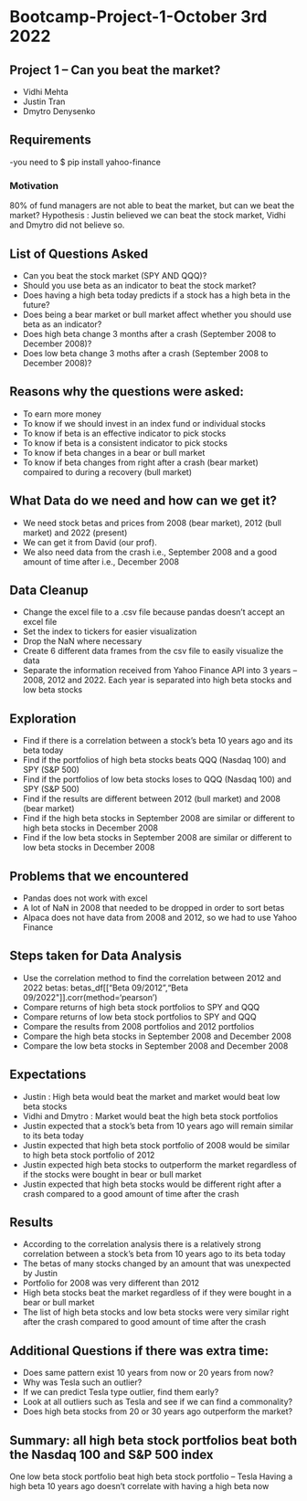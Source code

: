 # Bootcamp-Project-1-October 3rd 2022
## Project 1 – Can you beat the market?
- Vidhi Mehta
- Justin Tran
- Dmytro Denysenko

## Requirements
-you need to $ pip install yahoo-finance

### Motivation 
80% of fund managers are not able to beat the market, but can we beat the market?
Hypothesis : Justin believed we can beat the stock market, Vidhi and Dmytro did not believe so.

## List of Questions Asked
- Can you beat the stock market (SPY AND QQQ)?
- Should you use beta as an indicator to beat the stock market?
- Does having a high beta today predicts if a stock has a high beta in the future?
- Does being a bear market or bull market affect whether you should use beta as an indicator?
- Does high beta change 3 months after a crash (September 2008 to December 2008)? 
- Does low beta change 3 moths after a crash (September 2008 to December 2008)?

## Reasons why the questions were asked:
- To earn more money
- To know if we should invest in an index fund or individual stocks
- To know if beta is an effective indicator to pick stocks
- To know if beta is a consistent indicator to pick stocks
- To know if beta changes in a bear or bull market
- To know if beta changes from right after a crash (bear market) compaired to during a recovery (bull market)

## What Data do we need and how can we get it?
- We need stock betas and prices from 2008 (bear market), 2012 (bull market) and 2022 (present)
- We can get it from David (our prof).
- We also need data from the crash i.e., September 2008 and a good amount of time after i.e., December 2008

## Data Cleanup
- Change the excel file to a .csv file because pandas doesn’t accept an excel file
- Set the index to tickers for easier visualization
- Drop the NaN where necessary
- Create 6 different data frames from the csv file to easily visualize the data
- Separate the information received from Yahoo Finance API into 3 years – 2008, 2012 and 2022. Each year is separated into high beta stocks and low beta stocks

## Exploration
- Find if there is a correlation between a stock’s beta 10 years ago and its beta today
- Find if the portfolios of high beta stocks beats QQQ (Nasdaq 100) and SPY (S&P 500)
- Find if the portfolios of low beta stocks loses to QQQ (Nasdaq 100) and SPY (S&P 500)
- Find if the results are different between 2012 (bull market) and 2008 (bear market)
- Find if the high beta stocks in September 2008 are similar or different to high beta stocks in December 2008 
- Find if the low beta stocks in September 2008 are similar or different to low beta stocks in December 2008

## Problems that we encountered
- Pandas does not work with excel
- A lot of NaN in 2008 that needed to be dropped in order to sort betas
- Alpaca does not have data from 2008 and 2012, so we had to use Yahoo Finance

## Steps taken for Data Analysis
- Use the correlation method to find the correlation between 2012 and 2022 betas:
betas_df[[“Beta 09/2012”,“Beta 09/2022"]].corr(method=‘pearson’)
- Compare returns of high beta stock portfolios to SPY and QQQ
- Compare returns of low beta stock portfolios to SPY and QQQ
- Compare the results from 2008 portfolios and 2012 portfolios
- Compare the high beta stocks in September 2008 and December 2008
- Compare the low beta stocks in September 2008 and December 2008

## Expectations
- Justin : High beta would beat the market and market would beat low beta stocks
- Vidhi and Dmytro : Market would beat the high beta stock portfolios 
- Justin expected that a stock’s beta from 10 years ago will remain similar to its beta today
- Justin expected that high beta stock portfolio of 2008 would be similar to high beta stock portfolio of 2012
- Justin expected high beta stocks to outperform the market regardless of if the stocks were bought in bear or bull market 
- Justin expected that high beta stocks would be different right after a crash compared to a good amount of time after the crash

## Results
- According to the correlation analysis there is a relatively strong correlation between a stock’s beta from 10 years ago to its beta today
- The betas of many stocks changed by an amount that was unexpected by Justin
- Portfolio for 2008 was very different than 2012
- High beta stocks beat the market regardless of if they were bought in a bear or bull market
- The list of high beta stocks and low beta stocks were very similar right after the crash compared to good amount of time after the crash

## Additional Questions if there was extra time: 
- Does same pattern exist 10 years from now or 20 years from now?
- Why was Tesla such an outlier?
- If we can predict Tesla type outlier, find them early?
- Look at all outliers such as Tesla and see if we can find a commonality?
- Does high beta stocks from 20 or 30 years ago outperform the market?

## Summary: all high beta stock portfolios beat both the Nasdaq 100 and S&P 500 index
One low beta stock portfolio beat high beta stock portfolio – Tesla
Having a high beta 10 years ago doesn’t correlate with having a high beta now
